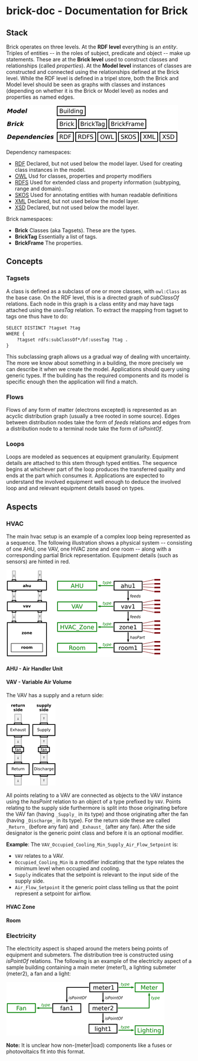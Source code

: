 # brick-doc - Documentation for Brick

## Stack

<!-- intro: the three levels (rdf, class, instance), rdf: everything is an entities, classes, instances and properties -->
Brick operates on three levels. At the **RDF level** everything is an *entity*. Triples of entities -- in the roles of subject, predicate and object -- make up statements. These are at the **Brick level** used to construct classes and relationships (called *properties*). At the **Model level** instances of classes are constructed and connected using the relationships defined at the Brick level. While the RDF level is defined in a tripel store, both the Brick and Model level should be seen as graphs with classes and instances (depending on whether it is the Brick or Model level) as nodes and properties as named edges.

<!--TODO: Namespaces-->

![Stack Overview](figs/stack.png)

Dependency namespaces:
- [RDF](https://www.w3.org/TR/rdf-syntax/) Declared, but not used below the model layer. Used for creating class instances in the model.
- [OWL](https://www.w3.org/TR/owl-ref/) Usd for classes, properties and property modifiers
- [RDFS](https://www.w3.org/TR/rdf-schema/) Used for extended class and property information (subtyping, range and domain).
- [SKOS](https://www.w3.org/2009/08/skos-reference/skos.html) Used for annotating entities with human readable definitions
- [XML](https://www.w3.org/XML/1998/namespace) Declared, but not used below the model layer.
- [XSD](https://www.w3.org/TR/xmlschema-2/) Declared, but not used below the model layer.

Brick namespaces:
- **Brick** Classes (aka Tagsets). These are the types.
- **BrickTag** Essentially a list of tags.
- **BrickFrame** The properties.

## Concepts

### Tagsets

A class is defined as a subclass of one or more classes, with `owl:Class` as the base case. On the RDF level, this is a directed graph of *subClassOf* relations. Each node in this graph is a class entity and may have tags attached using the *usesTag* relation. To extract the mapping from tagset to tags one thus have to do:

```sparql
SELECT DISTINCT ?tagset ?tag
WHERE {
    ?tagset rdfs:subClassOf*/bf:usesTag ?tag .
}
```

This subclassing graph allows us a gradual way of dealing with uncertainty. The more we know about something in a building, the more precisely we can describe it when we create the model. Applications should query using generic types. If the building has the required components and its model is specific enough then the application will find a match.

### Flows

Flows of any form of matter (electrons excepted) is represented as an acyclic distribution graph (usually a tree rooted in some source). Edges between distribution nodes take the form of *feeds* relations and edges from a distribution node to a terminal node take the form of *isPointOf*.

### Loops

<!--intro: loops are modeled as sequences, equipment granularity, attached details, the sequence originates in whichevery part of the loop produces the transferred quality, the sequence ends in whichever part of the loop consumes the quality, applications are expected to understand the involved components well enough to deduce the loopieness -->
Loops are modeled as sequences at equipment granularity. Equipment details are attached to this stem through typed entities. The sequence begins at whichever part of the loop produces the transferred quality and ends at the part which consumes it. Applications are expected to understand the involved equipment well enough to deduce the involved loop and and relevant equipment details based on types.

## Aspects

### HVAC

<!--intro: highlevel hvac is an example of a complex loop being represented as a sequence, figure shows physical system along with the main components of the Brick graph, equipment details illustrated as red annotations to the stem -->
The main hvac setup is an example of a complex loop being represented as a sequence. The following illustration shows a physical system -- consisting of one AHU, one VAV, one HVAC zone and one room -- along with a corresponding partial Brick representation. Equipment details (such as sensors) are hinted in red.

![Highlevel HVAC structure](figs/hvac.png)

#### AHU - Air Handler Unit

#### VAV - Variable Air Volume

The VAV has a supply and a return side:

![VAV Overview](figs/vav.png)

All points relating to a VAV are connected as objects to the VAV instance using the *hasPoint* relation to an object of a type prefixed by `VAV`. Points relating to the supply side furthermore is split into those originating before the VAV fan (having `_Supply_` in its type) and those originating after the fan (having `_Discharge_` in its type). For the return side these are called `_Return_` (before any fan) and `_Exhaust_` (after any fan). After the side designator is the generic point class and before it is an optional modifier.

**Example**: The `VAV_Occupied_Cooling_Min_Supply_Air_Flow_Setpoint` is:
- `VAV` relates to a VAV.
- `Occupied_Cooling_Min` is a modifier indicating that the type relates the minimum level when occupied and cooling.
- `Supply` indicates that the setpoint is relevant to the input side of the supply side.
- `Air_Flow_Setpoint` it the generic point class telling us that the point represent a setpoint for airflow.

#### HVAC Zone

#### Room

### Electricity

<!-- intro: electricity aspect shaped by meters being points, example (building with main meter, light meter, one light and one fan) -->
The electricity aspect is shaped around the meters being points of equipment and submeters. The distribution tree is constructed using *isPointOf* relations. The following is an example of the electricity aspect of a sample building containing a main meter (meter1), a lighting submeter (meter2), a fan and a light:

![Example subgraph showing the electricity aspect](figs/electricity.png)

**Note:** It is unclear how non-(meter|load) components like a fuses or photovoltaics fit into this format.

